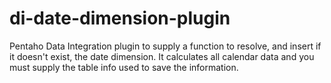 di-date-dimension-plugin
========================
Pentaho Data Integration plugin to supply a function to resolve, and insert if it doesn't exist, the date dimension. 
It calculates all calendar data and you must supply	the table info used to save the information.
